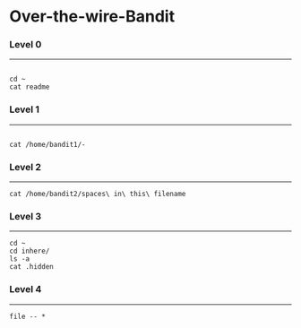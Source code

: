 # Over-the-wire-Bandit

### Level 0
-----
```

cd ~ 
cat readme 

```

### Level 1
------
```

cat /home/bandit1/-

```

### Level 2
----
```
cat /home/bandit2/spaces\ in\ this\ filename
```


### Level 3
----
```
cd ~
cd inhere/
ls -a
cat .hidden
```
### Level 4
----
```
file -- *
```
